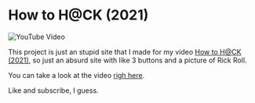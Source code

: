 # How to H@CK (2021)
![YouTube Video](https://github.com/samuelmarina/how-to-h-ck/blob/main/Mini%20.jpg)

This project is just an stupid site that I made for my video [How to H@CK (2021)](https://youtu.be/iP-J90VXJvM), so just an absurd site with like 3 buttons and a picture of Rick Roll.

You can take a look at the video [righ here](https://youtu.be/iP-J90VXJvM).

Like and subscribe, I guess.
